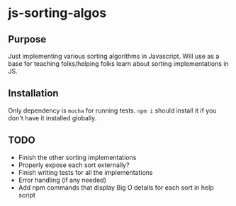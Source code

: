 # js-sorting-algos

## Purpose

Just implementing various sorting algorithms in Javascript. Will use as a base for teaching folks/helping folks learn about sorting implementations in JS. 

## Installation

Only dependency is `mocha` for running tests. 
`npm i` should install it if you don't have it installed globally.

## TODO

* Finish the other sorting implementations
* Properly expose each sort externally?
* Finish writing tests for all the implementations
* Error handling (if any needed)
* Add npm commands that display Big O details for each sort in help script

